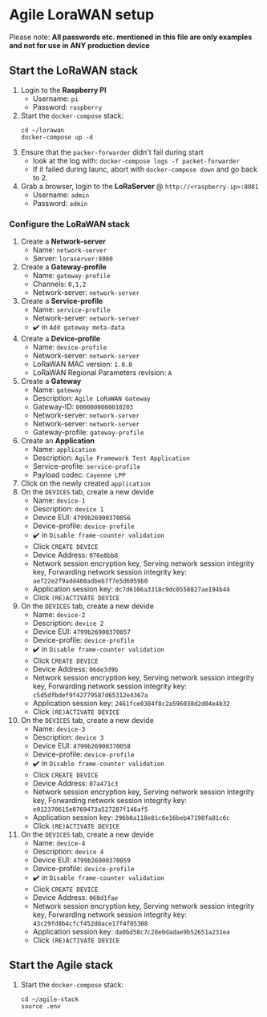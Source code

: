# Agile LoraWAN setup

Please note: **All passwords etc. mentioned in this file are only examples and not for use in ANY production device**

## Start the LoRaWAN stack

1) Login to the **Raspberry PI**
    * Username: `pi`
    * Password: `raspberry`
2) Start the `docker-compose` stack:
    ```shell
    cd ~/lorawan
    docker-compose up -d
    ```
3) Ensure that the `packer-forwarder` didn't fail during start
    * look at the log with: `docker-compose logs -f packet-forwarder`
    * If it failed during launc, abort with `docker-compose down` and go back to 2.
4) Grab a browser, login to the **LoRaServer** @ `http://<raspberry-ip>:8081`
    * Username: `admin`
    * Password: `admin`

### Configure the LoRaWAN stack

1) Create a **Network-server**
    * Name: `network-server`
    * Server: `loraserver:8000`
2) Create a **Gateway-profile**
    * Name: `gateway-profile`
    * Channels: `0,1,2`
    * Network-server: `network-server`
3) Create a **Service-profile**
    * Name: `service-profile`
    * Network-server: `network-server`
    * ✔️ in `Add gateway meta-data`
4) Create a **Device-profile**
    * Name: `device-profile`
    * Network-server: `network-server`
    * LoRaWAN MAC version: `1.0.0`
    * LoRaWAN Regional Parameters revision: `A`
5) Create a **Gateway**
    * Name: `gateway`
    * Description: `Agile LoRaWAN Gateway`
    * Gateway-ID: `0000000000010203`
    * Network-server: `network-server`
    * Network-server: `network-server`
    * Gateway-profile: `gateway-profile`
6) Create an **Application**
    * Name: `application`
    * Description: `Agile Framework Test Application`
    * Service-profile: `service-profile`
    * Payload codec: `Cayenne LPP`
7) Click on the newly created `application`
8) On the `DEVICES` tab, create a new devide
    * Name: `device-1`
    * Description: `device 1`
    * Device EUI: `4799b26900370056`
    * Device-profile: `device-profile`
    * ✔️ in `Disable frame-counter validation`
    * Click `CREATE DEVICE`
    * Device Address: `076e8bb8`
    * Network session encryption key, Serving network session integrity key, Forwarding network session integrity key: `aef22e2f9add468adbeb7f7e5d6059b0`
    * Application session key: `dc7d6106a3318c9dc0558827ae194b44`
    * Click `(RE)ACTIVATE DEVICE`
9) On the `DEVICES` tab, create a new devide
    * Name: `device-2`
    * Description: `device 2`
    * Device EUI: `4799b26900370057`
    * Device-profile: `device-profile`
    * ✔️ in `Disable frame-counter validation`
    * Click `CREATE DEVICE`
    * Device Address: `06de3d9b`
    * Network session encryption key, Serving network session integrity key, Forwarding network session integrity key: `c5d5dfbdef9f42779587d65312e4367a`
    * Application session key: `2461fce0304f8c2a596030d2d04e4b32`
    * Click `(RE)ACTIVATE DEVICE`
10) On the `DEVICES` tab, create a new devide
    * Name: `device-3`
    * Description: `device 3`
    * Device EUI: `4799b26900370058`
    * Device-profile: `device-profile`
    * ✔️ in `Disable frame-counter validation`
    * Click `CREATE DEVICE`
    * Device Address: `07a471c3`
    * Network session encryption key, Serving network session integrity key, Forwarding network session integrity key: `e012370615e8769473a527287f146af5`
    * Application session key: `296b0a118e81c6e16beb47198fa81c6c`
    * Click `(RE)ACTIVATE DEVICE`
11) On the `DEVICES` tab, create a new devide
    * Name: `device-4`
    * Description: `device 4`
    * Device EUI: `4799b26900370059`
    * Device-profile: `device-profile`
    * ✔️ in `Disable frame-counter validation`
    * Click `CREATE DEVICE`
    * Device Address: `068d1fae`
    * Network session encryption key, Serving network session integrity key, Forwarding network session integrity key: `43c29fd8b4cfcf452d8ace17f4f05308`
    * Application session key: `da0bd58c7c28e0dadae9b52651a231ea`
    * Click `(RE)ACTIVATE DEVICE`

## Start the Agile stack

1) Start the `docker-compose` stack:
    ```shell
    cd ~/agile-stack
    source .env

    ```
